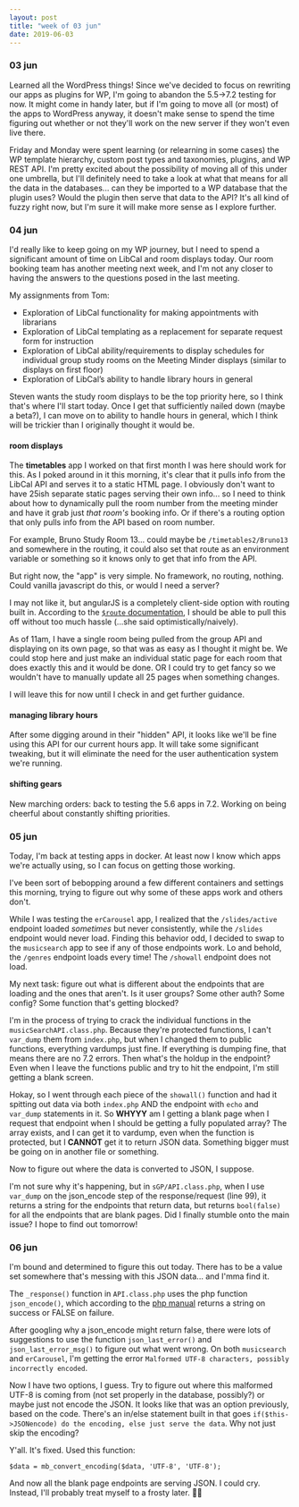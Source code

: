 ```yaml
---
layout: post
title: "week of 03 jun"
date: 2019-06-03
---
```


### 03 jun

Learned all the WordPress things! Since we've decided to focus on rewriting our apps as plugins for WP, I'm going to abandon the 5.5->7.2 testing for now. It might come in handy later, but if I'm going to move all (or most) of the apps to WordPress anyway, it doesn't make sense to spend the time figuring out whether or not they'll work on the new server if they won't even live there.

Friday and Monday were spent learning (or relearning in some cases) the WP template hierarchy, custom post types and taxonomies, plugins, and WP REST API. I'm pretty excited about the possibility of moving all of this under one umbrella, but I'll definitely need to take a look at what that means for all the data in the databases... can they be imported to a WP database that the plugin uses? Would the plugin then serve that data to the API? It's all kind of fuzzy right now, but I'm sure it will make more sense as I explore further.

### 04 jun

I'd really like to keep going on my WP journey, but I need to spend a significant amount of time on LibCal and room displays today. Our room booking team has another meeting next week, and I'm not any closer to having the answers to the questions posed in the last meeting. 

My assignments from Tom:
- Exploration of LibCal functionality for making appointments with librarians
- Exploration of LibCal templating as a replacement for separate request form for instruction
- Exploration of LibCal ability/requirements to display schedules for individual group study rooms on the Meeting Minder displays (similar to displays on first floor)
- Exploration of LibCal’s ability to handle library hours in general

Steven wants the study room displays to be the top priority here, so I think that's where I'll start today. Once I get that sufficiently nailed down (maybe a beta?), I can move on to ability to handle hours in general, which I think will be trickier than I originally thought it would be.

#### room displays

The **timetables** app I worked on that first month I was here should work for this. As I poked around in it this morning, it's clear that it pulls info from the LibCal API and serves it to a static HTML page. I obviously don't want to have 25ish separate static pages serving their own info... so I need to think about how to dynamically pull the room number from the meeting minder and have it grab just *that room's* booking info. Or if there's a routing option that only pulls info from the API based on room number.

For example, Bruno Study Room 13... could maybe be `/timetables2/Bruno13` and somewhere in the routing, it could also set that route as an environment variable or something so it knows only to get that info from the API. 

But right now, the "app" is very simple. No framework, no routing, nothing. Could vanilla javascript do this, or would I need a server?

I may not like it, but angularJS is a completely client-side option with routing built in. According to the [`$route` documentation](https://docs.angularjs.org/api/ngRoute/service/$route#examples), I should be able to pull this off without too much hassle (...she said optimistically/naively).

As of 11am, I have a single room being pulled from the group API and displaying on its own page, so that was as easy as I thought it might be. We could stop here and just make an individual static page for each room that does exactly this and it would be done. OR I could try to get fancy so we wouldn't have to manually update all 25 pages when something changes.

I will leave this for now until I check in and get further guidance.

#### managing library hours

After some digging around in their "hidden" API, it looks like we'll be fine using this API for our current hours app. It will take some significant tweaking, but it will eliminate the need for the user authentication system we're running. 

#### shifting gears

New marching orders: back to testing the 5.6 apps in 7.2. Working on being cheerful about constantly shifting priorities. 

### 05 jun

Today, I'm back at testing apps in docker. At least now I know which apps we're actually using, so I can focus on getting those working.

I've been sort of bebopping around a few different containers and settings this morning, trying to figure out why some of these apps work and others don't. 

While I was testing the `erCarousel` app, I realized that the `/slides/active` endpoint loaded *sometimes* but never consistently, while the `/slides` endpoint would never load. Finding this behavior odd, I decided to swap to the `musicsearch` app to see if any of those endpoints work. Lo and behold, the `/genres` endpoint loads every time! The `/showall` endpoint does not load.

My next task: figure out what is different about the endpoints that are loading and the ones that aren't. Is it user groups? Some other auth? Some config? Some function that's getting blocked?

I'm in the process of trying to crack the individual functions in the `musicSearchAPI.class.php`. Because they're protected functions, I can't `var_dump` them from `index.php`, but when I changed them to public functions, everything vardumps just fine. If everything is dumping fine, that means there are no 7.2 errors. Then what's the holdup in the endpoint? Even when I leave the functions public and try to hit the endpoint, I'm still getting a blank screen.

Hokay, so I went through each piece of the `showall()` function and had it spitting out data via both `index.php` AND the endpoint with `echo` and `var_dump` statements in it. So **WHYYY** am I getting a blank page when I request that endpoint when I should be getting a fully populated array? The array exists, and I can get it to vardump, even when the function is protected, but I **CANNOT** get it to return JSON data. Something bigger must be going on in another file or something.

Now to figure out where the data is converted to JSON, I suppose.

I'm not sure why it's happening, but in `sGP/API.class.php`, when I use `var_dump` on the json_encode step of the response/request (line 99), it returns a string for the endpoints that return data, but returns `bool(false)` for all the endpoints that are blank pages. Did I finally stumble onto the main issue? I hope to find out tomorrow!

### 06 jun

I'm bound and determined to figure this out today. There has to be a value set somewhere that's messing with this JSON data... and I'mma find it.

The `_response()` function in `API.class.php` uses the php function `json_encode()`, which according to the [php manual](https://www.php.net/manual/en/function.json-encode.php) returns a string on success or FALSE on failure. 

After googling why a json_encode might return false, there were lots of suggestions to use the function `json_last_error()` and `json_last_error_msg()` to figure out what went wrong. On both `musicsearch` and `erCarousel`, I'm getting the error `Malformed UTF-8 characters, possibly incorrectly encoded`. 

Now I have two options, I guess. Try to figure out where this malformed UTF-8 is coming from (not set properly in the database, possibly?) or maybe just not encode the JSON. It looks like that was an option previously, based on the code. There's an in/else statement built in that goes `if($this->JSONencode) do the encoding, else just serve the data`. Why not just skip the encoding?

Y'all. It's fixed. Used this function:

```
$data = mb_convert_encoding($data, 'UTF-8', 'UTF-8');
```

And now all the blank page endpoints are serving JSON. I could cry. Instead, I'll probably treat myself to a frosty later. :tada::tada:

